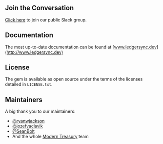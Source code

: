 ## Join the Conversation

[Click here](https://join.slack.com/t/ledger-sync/shared_invite/zt-e5nbl8qc-eOA~5k7bg3p16_l3J7OS~Q) to join our public Slack group.

## Documentation

The most up-to-date documentation can be found at [www.ledgersync.dev](http://www.ledgersync.dev)

## License

The gem is available as open source under the terms of the licenses detailed in `LICENSE.txt`.

## Maintainers

A big thank you to our maintainers:

- [@ryanwjackson](https://github.com/ryanwjackson)
- [@jozefvaclavik](https://github.com/jozefvaclavik)
- [@SeanBolt](https://github.com/SeanBolt)
- And the whole [Modern Treasury](https://www.moderntreasury.com) team